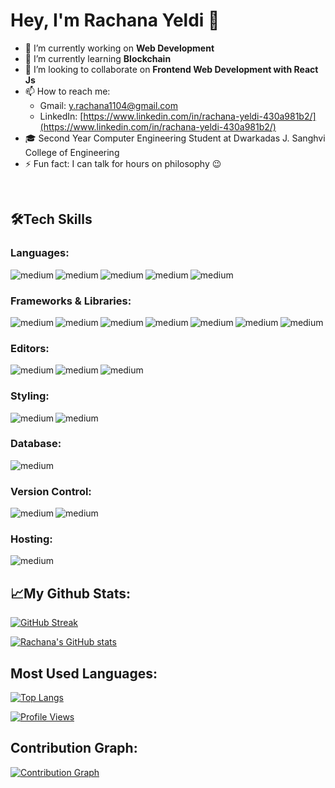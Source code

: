 #            Hey, I'm Rachana Yeldi 👋

- 🔭 I’m currently working on **Web Development**
- 🌱 I’m currently learning **Blockchain**
- 👯 I’m looking to collaborate on **Frontend Web Development with React Js**
- 📫 How to reach me: 
    * Gmail: [y.rachana1104@gmail.com](y.rachana1104@gmail.com)
    * LinkedIn: [https://www.linkedin.com/in/rachana-yeldi-430a981b2/](https://www.linkedin.com/in/rachana-yeldi-430a981b2/)
- 🎓 Second Year Computer Engineering Student at Dwarkadas J. Sanghvi College of Engineering
- ⚡ Fun fact: I can talk for hours on philosophy 😉

<br/>

## 🛠Tech Skills

### Languages:
[<img align="left" alt="medium" src="https://img.shields.io/badge/C-00599C?style=for-the-badge&logo=c&logoColor=white" />](https://img.shields.io/badge/C-00599C?style=for-the-badge&logo=c&logoColor=white)
[<img align="left" alt="medium" src="https://img.shields.io/badge/C%2B%2B-00599C?style=for-the-badge&logo=c%2B%2B&logoColor=white" />](https://img.shields.io/badge/C%2B%2B-00599C?style=for-the-badge&logo=c%2B%2B&logoColor=white)
[<img align="left" alt="medium" src="https://img.shields.io/badge/Java-ED8B00?style=for-the-badge&logo=java&logoColor=white" />](https://img.shields.io/badge/Java-ED8B00?style=for-the-badge&logo=java&logoColor=white)
[<img align="left" alt="medium" src="https://img.shields.io/badge/Python-FFD43B?style=for-the-badge&logo=python&logoColor=blue" />](https://img.shields.io/badge/Python-FFD43B?style=for-the-badge&logo=python&logoColor=blue)
[<img align="left" alt="medium" src="https://img.shields.io/badge/JavaScript-323330?style=for-the-badge&logo=javascript&logoColor=F7DF1E" />](https://img.shields.io/badge/JavaScript-323330?style=for-the-badge&logo=javascript&logoColor=F7DF1E)

<br/>

### Frameworks & Libraries:
[<img align="left" alt="medium" src="https://img.shields.io/badge/Bootstrap-563D7C?style=for-the-badge&logo=bootstrap&logoColor=white" />](https://img.shields.io/badge/Bootstrap-563D7C?style=for-the-badge&logo=bootstrap&logoColor=white)
[<img align="left" alt="medium" src="https://img.shields.io/badge/React_Router-CA4245?style=for-the-badge&logo=react-router&logoColor=white" />](https://img.shields.io/badge/React_Router-CA4245?style=for-the-badge&logo=react-router&logoColor=white)
[<img align="left" alt="medium" src="https://img.shields.io/badge/jQuery-0769AD?style=for-the-badge&logo=jquery&logoColor=white" />](https://img.shields.io/badge/jQuery-0769AD?style=for-the-badge&logo=jquery&logoColor=white)
[<img align="left" alt="medium" src="https://img.shields.io/badge/Material%20UI-007FFF?style=for-the-badge&logo=mui&logoColor=white" />](https://img.shields.io/badge/Material%20UI-007FFF?style=for-the-badge&logo=mui&logoColor=white)
[<img align="left" alt="medium" src="https://img.shields.io/badge/npm-CB3837?style=for-the-badge&logo=npm&logoColor=white" />](https://img.shields.io/badge/npm-CB3837?style=for-the-badge&logo=npm&logoColor=white)
[<img align="left" alt="medium" src="https://img.shields.io/badge/React-20232A?style=for-the-badge&logo=react&logoColor=61DAFB" />](https://img.shields.io/badge/React-20232A?style=for-the-badge&logo=react&logoColor=61DAFB)
[<img align="left" alt="medium" src="https://img.shields.io/badge/Tailwind_CSS-38B2AC?style=for-the-badge&logo=tailwind-css&logoColor=white" />](https://img.shields.io/badge/Tailwind_CSS-38B2AC?style=for-the-badge&logo=tailwind-css&logoColor=white)

<br/>

### Editors:
[<img align="left" alt="medium" src="https://img.shields.io/badge/-CodeChef-5B4638?style=for-the-badge&logo=CodeChef&logoColor=white" />](https://img.shields.io/badge/-CodeChef-5B4638?style=for-the-badge&logo=CodeChef&logoColor=white)
[<img align="left" alt="medium" src="https://img.shields.io/badge/Codesandbox-000000?style=for-the-badge&logo=CodeSandbox&logoColor=white" />](https://img.shields.io/badge/Codesandbox-000000?style=for-the-badge&logo=CodeSandbox&logoColor=white)
[<img align="left" alt="medium" src="https://img.shields.io/badge/Visual_Studio_Code-0078D4?style=for-the-badge&logo=visual%20studio%20code&logoColor=white" />](https://img.shields.io/badge/Visual_Studio_Code-0078D4?style=for-the-badge&logo=visual%20studio%20code&logoColor=white)

<br/>

### Styling:
[<img align="left" alt="medium" src="https://img.shields.io/badge/Figma-F24E1E?style=for-the-badge&logo=figma&logoColor=white" />](https://img.shields.io/badge/Figma-F24E1E?style=for-the-badge&logo=figma&logoColor=white)
[<img align="left" alt="medium" src="https://img.shields.io/badge/Framer-black?style=for-the-badge&logo=framer&logoColor=blue" />](https://img.shields.io/badge/Framer-black?style=for-the-badge&logo=framer&logoColor=blue)

<br/>

### Database:
[<img align="left" alt="medium" src="https://img.shields.io/badge/MySQL-005C84?style=for-the-badge&logo=mysql&logoColor=white" />](https://img.shields.io/badge/MySQL-005C84?style=for-the-badge&logo=mysql&logoColor=white)

<br/>

### Version Control:
[<img align="left" alt="medium" src="https://img.shields.io/badge/GitHub-100000?style=for-the-badge&logo=github&logoColor=white" />](https://img.shields.io/badge/GitHub-100000?style=for-the-badge&logo=github&logoColor=white)
[<img align="left" alt="medium" src="https://img.shields.io/badge/GIT-E44C30?style=for-the-badge&logo=git&logoColor=white" />](https://img.shields.io/badge/GIT-E44C30?style=for-the-badge&logo=git&logoColor=white)

<br/>

### Hosting:
[<img align="left" alt="medium" src="https://img.shields.io/badge/Netlify-00C7B7?style=for-the-badge&logo=netlify&logoColor=white" />](https://img.shields.io/badge/Netlify-00C7B7?style=for-the-badge&logo=netlify&logoColor=white)

<br/>

## 📈My Github Stats:

[![GitHub Streak](https://github-readme-streak-stats.herokuapp.com/?user=Rachana1104&theme=radical)](https://github.com/Rachana1104)

[![Rachana's GitHub stats](https://github-readme-stats.vercel.app/api?username=Rachana1104&show_icons=true&theme=radical)](https://github.com/Rachana1104)

## Most Used Languages:

[![Top Langs](https://github-readme-stats.vercel.app/api/top-langs/?username=Rachana1104&layout=compact&theme=radical)](https://github.com/Rachana1104)

[![Profile Views](https://komarev.com/ghpvc/?username=Rachana1104&color=green&style=for-the-badge)](https://github.com/Rachana1104)

## Contribution Graph:

[![Contribution Graph](https://activity-graph.herokuapp.com/graph?username=Rachana1104&theme=react-dark)](https://github.com/Rachana1104)
